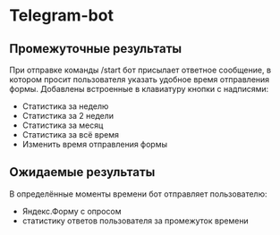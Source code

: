 # Telegram-bot

## Промежуточные результаты
При отправке команды /start бот присылает ответное сообщение, в котором просит
пользователя указать удобное время отправления формы.
Добавлены встроенные в клавиатуру кнопки с надписями:
- Статистика за неделю
- Статистика за 2 недели
- Статистика за месяц
- Статистика за всё время
- Изменить время отправления формы

## Ожидаемые результаты
В определённые моменты времени бот отправляет пользователю:
- Яндекс.Форму с опросом
- статистику ответов пользователя за промежуток времени
